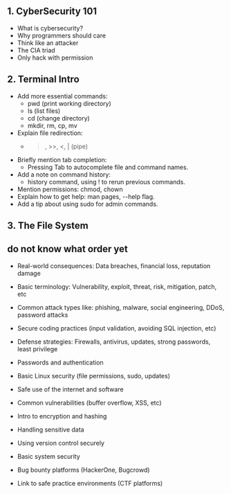## 1. CyberSecurity 101

- What is cybersecurity?
- Why programmers should care
- Think like an attacker
- The CIA triad
- Only hack with permission

## 2. Terminal Intro

- Add more essential commands:
    - pwd (print working directory)
    - ls (list files)
    - cd (change directory)
    - mkdir, rm, cp, mv
- Explain file redirection:
    - >, >>, <, | (pipe)
- Briefly mention tab completion:
    - Pressing Tab to autocomplete file and command names.
- Add a note on command history:
    - history command, using ! to rerun previous commands.
- Mention permissions: chmod, chown
- Explain how to get help: man pages, --help flag.
- Add a tip about using sudo for admin commands.

## 3. The File System


## do not know what order yet

- Real-world consequences: Data breaches, financial loss, reputation damage
- Basic terminology: Vulnerability, exploit, threat, risk, mitigation, patch, etc
- Common attack types like: phishing, malware, social engineering, DDoS, password attacks
- Secure coding practices (input validation, avoiding SQL injection, etc)
- Defense strategies: Firewalls, antivirus, updates, strong passwords, least privilege
- Passwords and authentication
- Basic Linux security (file permissions, sudo, updates)
- Safe use of the internet and software
- Common vulnerabilities (buffer overflow, XSS, etc)
- Intro to encryption and hashing
- Handling sensitive data
- Using version control securely
- Basic system security

- Bug bounty platforms (HackerOne, Bugcrowd)
- Link to safe practice environments (CTF platforms)